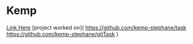 # Kemp

[Link Here](https://kemp-stephane.github.io/Kemp/)
[project worked on](
https://github.com/kemp-stephane/task 
https://github.com/kemp-stephane/gitTask
)
